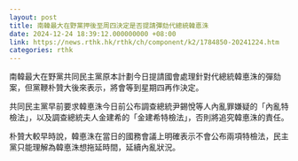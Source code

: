 ```yaml
---
layout: post
title: 南韓最大在野黨押後至周四決定是否提請彈劾代總統韓悳洙
date: 2024-12-24 18:39:12.000000000 +08:00
link: https://news.rthk.hk/rthk/ch/component/k2/1784850-20241224.htm
categories: rthk
---
```


南韓最大在野黨共同民主黨原本計劃今日提請國會處理針對代總統韓悳洙的彈劾案，但黨鞭朴贊大後來表示，將會等到星期四再作決定。

共同民主黨早前要求韓悳洙今日前公布調查總統尹錫悅等人內亂罪嫌疑的「內亂特檢法」，以及調查總統夫人金建希的「金建希特檢法」，否則將追究韓悳洙的責任。

朴贊大較早時說，韓悳洙在當日的國務會議上明確表示不會公布兩項特檢法，民主黨只能理解為韓悳洙想拖延時間，延續內亂狀況。
